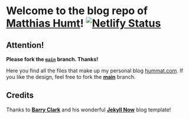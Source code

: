 # Welcome to the blog repo of [Matthias Humt](https://hummat.com)! [![Netlify Status](https://api.netlify.com/api/v1/badges/bf7cbae0-4ef7-4df1-b883-8863cbc3df09/deploy-status)](https://app.netlify.com/sites/hummat/deploys)

## Attention!
**Please fork the [`main`](https://github.com/hummat/hummat.github.io/tree/fork-me) branch. Thanks!**

Here you find all the files that make up my personal blog [hummat.com](https://hummat.github.io). If you like the 
design, feel free to fork the [**main**](https://github.com/hummat/hummat.github.io/tree/main) branch.

## Credits

Thanks to [**Barry Clark**](https://www.barryclark.com) and his wonderful [**Jekyll Now**](https://github.com/barryclark/jekyll-now) blog template!

